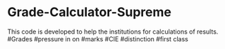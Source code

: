 # Grade-Calculator-Supreme
This code is developed to help the institutions for calculations of results. #Grades #pressure in on #marks #CIE #distinction #first class 
